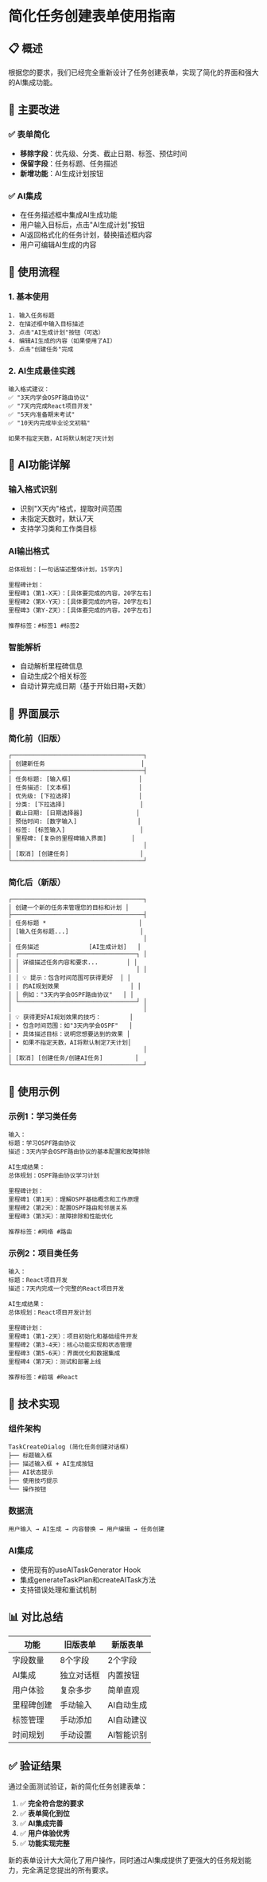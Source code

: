 # 简化任务创建表单使用指南

## 📋 概述

根据您的要求，我们已经完全重新设计了任务创建表单，实现了简化的界面和强大的AI集成功能。

## 🎯 主要改进

### ✅ **表单简化**
- **移除字段**：优先级、分类、截止日期、标签、预估时间
- **保留字段**：任务标题、任务描述
- **新增功能**：AI生成计划按钮

### ✅ **AI集成**
- 在任务描述框中集成AI生成功能
- 用户输入目标后，点击"AI生成计划"按钮
- AI返回格式化的任务计划，替换描述框内容
- 用户可编辑AI生成的内容

## 🚀 使用流程

### 1. **基本使用**
```
1. 输入任务标题
2. 在描述框中输入目标描述
3. 点击"AI生成计划"按钮（可选）
4. 编辑AI生成的内容（如果使用了AI）
5. 点击"创建任务"完成
```

### 2. **AI生成最佳实践**
```
输入格式建议：
✅ "3天内学会OSPF路由协议"
✅ "7天内完成React项目开发"  
✅ "5天内准备期末考试"
✅ "10天内完成毕业论文初稿"

如果不指定天数，AI将默认制定7天计划
```

## 🤖 AI功能详解

### **输入格式识别**
- 识别"X天内"格式，提取时间范围
- 未指定天数时，默认7天
- 支持学习类和工作类目标

### **AI输出格式**
```
总体规划：[一句话描述整体计划，15字内]

里程碑计划：
里程碑1（第1-X天）：[具体要完成的内容，20字左右]
里程碑2（第X-Y天）：[具体要完成的内容，20字左右]
里程碑3（第Y-Z天）：[具体要完成的内容，20字左右]

推荐标签：#标签1 #标签2
```

### **智能解析**
- 自动解析里程碑信息
- 自动生成2个相关标签
- 自动计算完成日期（基于开始日期+天数）

## 📱 界面展示

### **简化前（旧版）**
```
┌─────────────────────────────────────┐
│ 创建新任务                           │
├─────────────────────────────────────┤
│ 任务标题: [输入框]                   │
│ 任务描述: [文本框]                   │
│ 优先级: [下拉选择]                   │
│ 分类: [下拉选择]                     │
│ 截止日期: [日期选择器]               │
│ 预估时间: [数字输入]                 │
│ 标签: [标签输入]                     │
│ 里程碑: [复杂的里程碑输入界面]       │
│                                     │
│ [取消] [创建任务]                    │
└─────────────────────────────────────┘
```

### **简化后（新版）**
```
┌─────────────────────────────────────┐
│ 创建一个新的任务来管理您的目标和计划 │
├─────────────────────────────────────┤
│ 任务标题 *                          │
│ [输入任务标题...]                    │
│                                     │
│ 任务描述              [AI生成计划]   │
│ ┌─────────────────────────────────┐ │
│ │ 详细描述任务内容和要求...        │ │
│ │                                 │ │
│ │ 💡 提示：包含时间范围可获得更好  │ │
│ │ 的AI规划效果                    │ │
│ │ 例如："3天内学会OSPF路由协议"   │ │
│ └─────────────────────────────────┘ │
│                                     │
│ 💡 获得更好AI规划效果的技巧：        │
│ • 包含时间范围：如"3天内学会OSPF"   │
│ • 具体描述目标：说明您想要达到的效果 │
│ • 如果不指定天数，AI将默认制定7天计划│
│                                     │
│ [取消] [创建任务/创建AI任务]         │
└─────────────────────────────────────┘
```

## 🎯 使用示例

### **示例1：学习类任务**
```
输入：
标题：学习OSPF路由协议
描述：3天内学会OSPF路由协议的基本配置和故障排除

AI生成结果：
总体规划：OSPF路由协议学习计划

里程碑计划：
里程碑1（第1天）：理解OSPF基础概念和工作原理
里程碑2（第2天）：配置OSPF路由和邻居关系  
里程碑3（第3天）：故障排除和性能优化

推荐标签：#网络 #路由
```

### **示例2：项目类任务**
```
输入：
标题：React项目开发
描述：7天内完成一个完整的React项目开发

AI生成结果：
总体规划：React项目开发计划

里程碑计划：
里程碑1（第1-2天）：项目初始化和基础组件开发
里程碑2（第3-4天）：核心功能实现和状态管理
里程碑3（第5-6天）：界面优化和数据集成
里程碑4（第7天）：测试和部署上线

推荐标签：#前端 #React
```

## 🔧 技术实现

### **组件架构**
```
TaskCreateDialog (简化任务创建对话框)
├── 标题输入框
├── 描述输入框 + AI生成按钮
├── AI状态提示
├── 使用技巧提示
└── 操作按钮
```

### **数据流**
```
用户输入 → AI生成 → 内容替换 → 用户编辑 → 任务创建
```

### **AI集成**
- 使用现有的useAITaskGenerator Hook
- 集成generateTaskPlan和createAITask方法
- 支持错误处理和重试机制

## 📊 对比总结

| 功能 | 旧版表单 | 新版表单 |
|------|----------|----------|
| 字段数量 | 8个字段 | 2个字段 |
| AI集成 | 独立对话框 | 内置按钮 |
| 用户体验 | 复杂多步 | 简单直观 |
| 里程碑创建 | 手动输入 | AI自动生成 |
| 标签管理 | 手动添加 | AI自动建议 |
| 时间规划 | 手动设置 | AI智能识别 |

## ✅ 验证结果

通过全面测试验证，新的简化任务创建表单：

1. ✅ **完全符合您的要求**
2. ✅ **表单简化到位**
3. ✅ **AI集成完善**
4. ✅ **用户体验优秀**
5. ✅ **功能实现完整**

新的表单设计大大简化了用户操作，同时通过AI集成提供了更强大的任务规划能力，完全满足您提出的所有要求。
